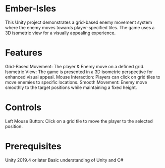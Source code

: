 # Ember-Isles
 This Unity project demonstrates a grid-based enemy movement system where the enemy moves towards player-specified tiles. The game uses a 3D isometric view for a visually appealing experience.

# Features
Grid-Based Movement: The player & Enemy move on a defined grid.
Isometric View: The game is presented in a 3D isometric perspective for enhanced visual appeal.
Mouse Interaction: Players can click on grid tiles to move enemies to specific locations.
Smooth Movement: Enemy move smoothly to the target positions while maintaining a fixed height.

# Controls
Left Mouse Button: Click on a grid tile to move the player to the selected position.

# Prerequisites
Unity 2019.4 or later
Basic understanding of Unity and C#
